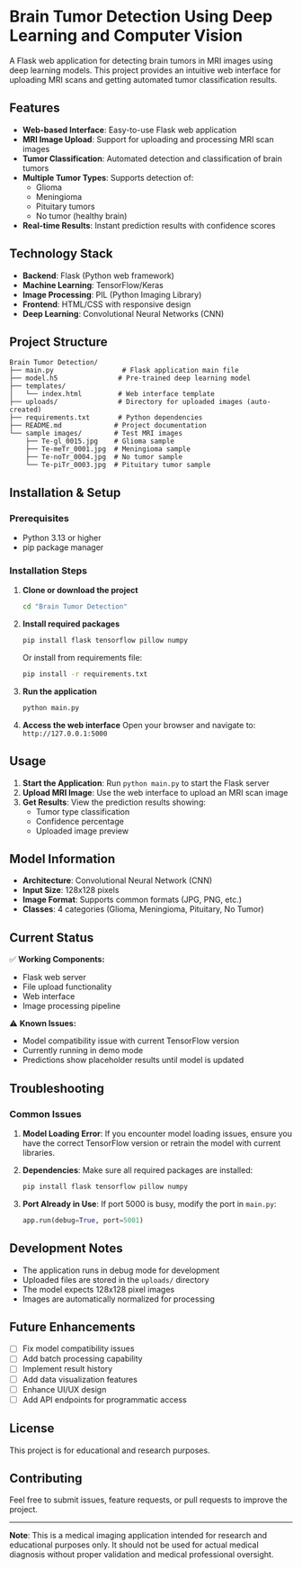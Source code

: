 # Brain Tumor Detection Using Deep Learning and Computer Vision

A Flask web application for detecting brain tumors in MRI images using deep learning models. This project provides an intuitive web interface for uploading MRI scans and getting automated tumor classification results.

## Features

- **Web-based Interface**: Easy-to-use Flask web application
- **MRI Image Upload**: Support for uploading and processing MRI scan images
- **Tumor Classification**: Automated detection and classification of brain tumors
- **Multiple Tumor Types**: Supports detection of:
  - Glioma
  - Meningioma
  - Pituitary tumors
  - No tumor (healthy brain)
- **Real-time Results**: Instant prediction results with confidence scores

## Technology Stack

- **Backend**: Flask (Python web framework)
- **Machine Learning**: TensorFlow/Keras
- **Image Processing**: PIL (Python Imaging Library)
- **Frontend**: HTML/CSS with responsive design
- **Deep Learning**: Convolutional Neural Networks (CNN)

## Project Structure

```
Brain Tumor Detection/
├── main.py                 # Flask application main file
├── model.h5               # Pre-trained deep learning model
├── templates/
│   └── index.html         # Web interface template
├── uploads/               # Directory for uploaded images (auto-created)
├── requirements.txt       # Python dependencies
├── README.md             # Project documentation
└── sample images/        # Test MRI images
    ├── Te-gl_0015.jpg    # Glioma sample
    ├── Te-meTr_0001.jpg  # Meningioma sample
    ├── Te-noTr_0004.jpg  # No tumor sample
    └── Te-piTr_0003.jpg  # Pituitary tumor sample
```

## Installation & Setup

### Prerequisites
- Python 3.13 or higher
- pip package manager

### Installation Steps

1. **Clone or download the project**
   ```bash
   cd "Brain Tumor Detection"
   ```

2. **Install required packages**
   ```bash
   pip install flask tensorflow pillow numpy
   ```
   
   Or install from requirements file:
   ```bash
   pip install -r requirements.txt
   ```

3. **Run the application**
   ```bash
   python main.py
   ```

4. **Access the web interface**
   Open your browser and navigate to: `http://127.0.0.1:5000`

## Usage

1. **Start the Application**: Run `python main.py` to start the Flask server
2. **Upload MRI Image**: Use the web interface to upload an MRI scan image
3. **Get Results**: View the prediction results showing:
   - Tumor type classification
   - Confidence percentage
   - Uploaded image preview

## Model Information

- **Architecture**: Convolutional Neural Network (CNN)
- **Input Size**: 128x128 pixels
- **Image Format**: Supports common formats (JPG, PNG, etc.)
- **Classes**: 4 categories (Glioma, Meningioma, Pituitary, No Tumor)

## Current Status

✅ **Working Components:**
- Flask web server
- File upload functionality
- Web interface
- Image processing pipeline

⚠️ **Known Issues:**
- Model compatibility issue with current TensorFlow version
- Currently running in demo mode
- Predictions show placeholder results until model is updated

## Troubleshooting

### Common Issues

1. **Model Loading Error**: If you encounter model loading issues, ensure you have the correct TensorFlow version or retrain the model with current libraries.

2. **Dependencies**: Make sure all required packages are installed:
   ```bash
   pip install flask tensorflow pillow numpy
   ```

3. **Port Already in Use**: If port 5000 is busy, modify the port in `main.py`:
   ```python
   app.run(debug=True, port=5001)
   ```

## Development Notes

- The application runs in debug mode for development
- Uploaded files are stored in the `uploads/` directory
- The model expects 128x128 pixel images
- Images are automatically normalized for processing

## Future Enhancements

- [ ] Fix model compatibility issues
- [ ] Add batch processing capability
- [ ] Implement result history
- [ ] Add data visualization features
- [ ] Enhance UI/UX design
- [ ] Add API endpoints for programmatic access

## License

This project is for educational and research purposes.

## Contributing

Feel free to submit issues, feature requests, or pull requests to improve the project.

---

**Note**: This is a medical imaging application intended for research and educational purposes only. It should not be used for actual medical diagnosis without proper validation and medical professional oversight.
